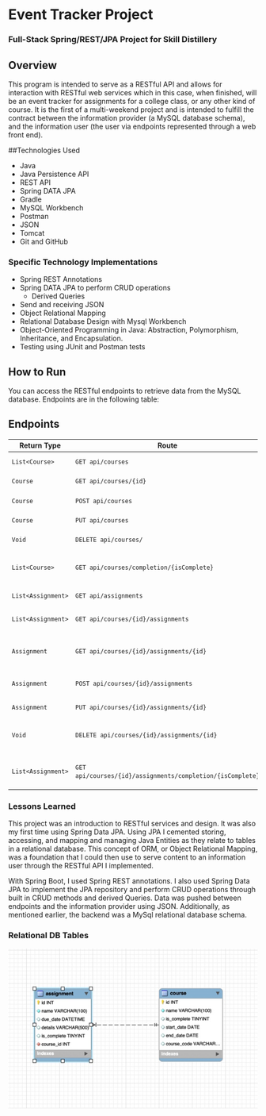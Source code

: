 # Event Tracker Project

### Full-Stack Spring/REST/JPA Project for Skill Distillery

## Overview
This program is intended to serve as a RESTful API and allows for interaction with RESTful web services which in this case,
when finished, will be an event tracker for assignments for a college class, or any other kind of course. It is the first
of a multi-weekend project and is intended to fulfill the contract between the information provider (a MySQL database schema),
and the information user (the user via endpoints represented through a web front end).  

##Technologies Used

* Java
* Java Persistence API
* REST API
* Spring DATA JPA
* Gradle
* MySQL Workbench
* Postman
* JSON
* Tomcat
* Git and GitHub

### Specific Technology Implementations

* Spring REST Annotations
* Spring DATA JPA to perform CRUD operations
  * Derived Queries
* Send and receiving JSON
* Object Relational Mapping
* Relational Database Design with Mysql Workbench
* Object-Oriented Programming in Java: Abstraction, Polymorphism, Inheritance, and Encapsulation.
* Testing using JUnit and Postman tests

## How to Run

You can access the RESTful endpoints to retrieve data from the MySQL database. Endpoints are in the following table:

## Endpoints

| Return Type              | Route                                                       | Functionality                               |
|--------------------------|-------------------------------------------------------------|---------------------------------------------|
| `List<Course>`           | `GET api/courses`                                           | Get all courses                             |
| `Course`                 | `GET api/courses/{id}`                                      | Get one course by id                        |
| `Course`                 | `POST api/courses`                                          | Create a course                             |
| `Course`                 | `PUT api/courses`                                           | Update a course                             |
| `Void`                   | `DELETE api/courses/`                                       | Delete a course by id                       |
| `List<Course>`           | `GET api/courses/completion/{isComplete}`                   | List courses by completion status           |
| `List<Assignment>`       | `GET api/assignments`                                       | Get all assignments                         |
| `List<Assignment>`       | `GET api/courses/{id}/assignments`                          | Get all assignments in a course             |
| `Assignment`             | `GET api/courses/{id}/assignments/{id}`                     | Get one assignment from course by id        |
| `Assignment`             | `POST api/courses/{id}/assignments`                         | Create an assignment for a course           |
| `Assignment`             | `PUT api/courses/{id}/assignments/{id}`                     | Update an assignment                        |
| `Void`                   | `DELETE api/courses/{id}/assignments/{id}`                  | Delete an assignment for a course by id     |
| `List<Assignment>`       | `GET api/courses/{id}/assignments/completion/{isComplete}`  | Get all completed assignments for a course  |

### Lessons Learned

This project was an introduction to RESTful services and design. It was also my first time using Spring Data JPA.
Using JPA I cemented storing, accessing, and mapping and managing Java Entities as they relate to tables in
a relational database. This concept of ORM, or Object Relational Mapping, was a foundation that I could then use to serve content
to an information user through the RESTful API I implemented.

With Spring Boot, I used Spring REST annotations. I also used Spring Data JPA to implement the JPA repository and perform
CRUD operations through built in CRUD methods and derived Queries. Data was pushed between endpoints and the information provider
using JSON. Additionally, as mentioned earlier, the backend was a MySql relational database schema.

### Relational DB Tables
<p>
<img src="tables.jpg" alt="DB Tables" align="center"/>
</p>
